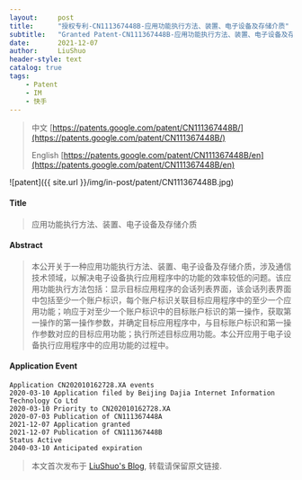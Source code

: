 ```yaml
---
layout:     post
title:      "授权专利-CN111367448B-应用功能执行方法、装置、电子设备及存储介质"
subtitle:   "Granted Patent-CN111367448B-应用功能执行方法、装置、电子设备及存储介质"
date:       2021-12-07
author:     LiuShuo
header-style: text
catalog: true
tags:
    - Patent
    - IM
    - 快手
---
```

> 中文 [https://patents.google.com/patent/CN111367448B/](https://patents.google.com/patent/CN111367448B/)
>
> English [https://patents.google.com/patent/CN111367448B/en](https://patents.google.com/patent/CN111367448B/en)

![patent]({{ site.url }}/img/in-post/patent/CN111367448B.jpg)
#### Title
> 应用功能执行方法、装置、电子设备及存储介质






#### Abstract
> 本公开关于一种应用功能执行方法、装置、电子设备及存储介质，涉及通信技术领域，以解决电子设备执行应用程序中的功能的效率较低的问题。该应用功能执行方法包括：显示目标应用程序的会话列表界面，该会话列表界面中包括至少一个账户标识，每个账户标识关联目标应用程序中的至少一个应用功能；响应于对至少一个账户标识中的目标账户标识的第一操作，获取第一操作的第一操作参数，并确定目标应用程序中，与目标账户标识和第一操作参数对应的目标应用功能；执行所述目标应用功能。本公开应用于电子设备执行应用程序中的应用功能的过程中。






#### Application Event
```
Application CN202010162728.XA events 
2020-03-10 Application filed by Beijing Dajia Internet Information Technology Co Ltd
2020-03-10 Priority to CN202010162728.XA
2020-07-03 Publication of CN111367448A
2021-12-07 Application granted
2021-12-07 Publication of CN111367448B
Status Active
2040-03-10 Anticipated expiration
```
> 本文首次发布于 [LiuShuo's Blog](https://liushuo.me), 
转载请保留原文链接.
